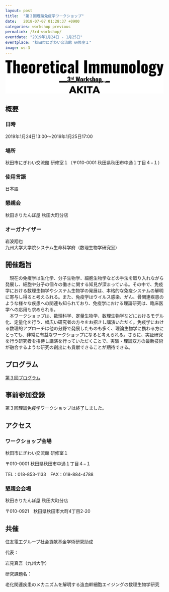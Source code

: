 ```yaml
---
layout: post
title:  "第３回理論免疫学ワークショップ"
date:   2018-07-07 01:28:37 +0900
categories: workshop previous
permalink: /3rd-workshop/
eventdate: "2019年1月24日 - 1月25日"
eventplace: "秋田市にぎわい交流館 研修室１"
image: ws-3
---
```


![](/assets/images/ws-3.png "第３回理論免疫学ワークショップ")

## 概要

<div class="cf">
<div class="page-column50">
<h3>日時</h3>
<p>2019年1月24日13:00〜2019年1月25日17:00</p>
<h3>場所</h3>
<p>秋田市にぎわい交流館 研修室１（〒010-0001 秋田県秋田市中通１丁目４−１）</p>
<h3>使用言語</h3>
<p>日本語</p>
</div>

<div class="page-column50">
<h3>懇親会</h3>
<p>秋田きりたんぽ屋 秋田大町分店</p>
<h3>オーガナイザー</h3>
<p>岩波翔也<br>
九州大学大学院システム生命科学府（数理生物学研究室）</p>
</div>
</div>


## 開催趣旨
　現在の免疫学は生化学、分子生物学、細胞生物学などの手法を取り入れながら発展し、細胞や分子の個々の働きに関する知見が深まっている。その中で、免疫学における数理生物学やシステム生物学の発展は、本格的な免疫システムの解明に寄与し得ると考えられる。また、免疫学はウイルス感染、がん、骨関連疾患のような様々な疾患への関連も知られており、免疫学における理論研究は、臨床医学への応用も求められる。  
　本ワークショップは、数理科学、定量生物学、数理生物学などにおけるモデル化、定量化を行う、幅広い研究者の方々をお招きし講演いただく。免疫学における数理的アプローチは他の分野で発展したものも多く、理論生物学に携わる方にとっても、非常に有益なワークショップになると考えられる。さらに、実証研究を行う研究者を招待し講演を行っていただくことで、実験・理論双方の最新技術が融合するような研究の創出にも貢献できることが期待できる。

## プログラム
[第３回プログラム](/3rd-program)

## 事前参加登録
第３回理論免疫学ワークショップは終了しました。

## アクセス
### ワークショップ会場
秋田市にぎわい交流館 研修室１

〒010-0001 秋田県秋田市中通１丁目４−１

TEL：018-853-1133　FAX：018-884-4788

### 懇親会会場
秋田きりたんぽ屋 秋田大町分店

〒010-0921　秋田県秋田市大町4丁目2-20

## 共催

住友電工グループ社会貢献基金学術研究助成

代表：

岩見真吾（九州大学）

研究課題名：

老化関連疾患のメカニズムを解明する造血幹細胞エイジングの数理生物学研究

